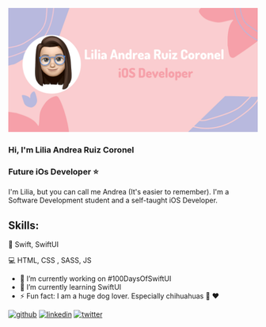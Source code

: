 
![I am GitHub Readme Generator's creator](https://github.com/LiliaR37/LiliaR37/blob/main/LR.png)

###  **Hi, I'm Lilia  Andrea Ruiz Coronel**
### Future iOs Developer ⭐


I'm Lilia, but you can call me Andrea (It's easier to remember). I'm a Software Development  student and a self-taught  iOS Developer.

## Skills: 

📱 Swift, SwiftUI 

💻 HTML,  CSS , SASS,  JS 

- 🔭 I’m currently working on #100DaysOfSwiftUI 
- 🌱 I’m currently learning SwiftUI 
- ⚡ Fun fact: I am a huge dog lover. Especially chihuahuas 🐶 ❤️ 


[<img src='https://cdn.jsdelivr.net/npm/simple-icons@3.0.1/icons/github.svg' alt='github' height='40'>](https://github.com/https://github.com/LiliaR37)  [<img src='https://cdn.jsdelivr.net/npm/simple-icons@3.0.1/icons/linkedin.svg' alt='linkedin' height='40'>](https://www.linkedin.com/in/https://www.linkedin.com/in/lilia-ruiz-coronel-4811ab142//)  [<img src='https://cdn.jsdelivr.net/npm/simple-icons@3.0.1/icons/twitter.svg' alt='twitter' height='40'>](https://twitter.com/https://twitter.com/Andreadev5)  

